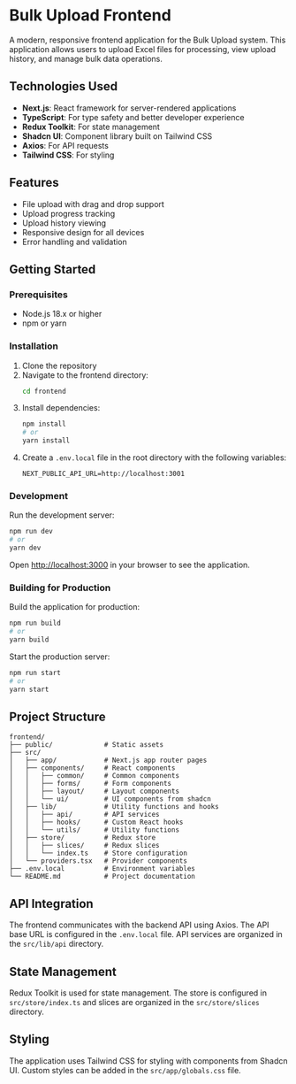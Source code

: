 # Bulk Upload Frontend

A modern, responsive frontend application for the Bulk Upload system. This application allows users to upload Excel files for processing, view upload history, and manage bulk data operations.

## Technologies Used

- **Next.js**: React framework for server-rendered applications
- **TypeScript**: For type safety and better developer experience
- **Redux Toolkit**: For state management
- **Shadcn UI**: Component library built on Tailwind CSS
- **Axios**: For API requests
- **Tailwind CSS**: For styling

## Features

- File upload with drag and drop support
- Upload progress tracking
- Upload history viewing
- Responsive design for all devices
- Error handling and validation

## Getting Started

### Prerequisites

- Node.js 18.x or higher
- npm or yarn

### Installation

1. Clone the repository
2. Navigate to the frontend directory:
   ```bash
   cd frontend
   ```
3. Install dependencies:
   ```bash
   npm install
   # or
   yarn install
   ```
4. Create a `.env.local` file in the root directory with the following variables:
   ```
   NEXT_PUBLIC_API_URL=http://localhost:3001
   ```

### Development

Run the development server:

```bash
npm run dev
# or
yarn dev
```

Open [http://localhost:3000](http://localhost:3000) in your browser to see the application.

### Building for Production

Build the application for production:

```bash
npm run build
# or
yarn build
```

Start the production server:

```bash
npm run start
# or
yarn start
```

## Project Structure

```
frontend/
├── public/             # Static assets
├── src/
│   ├── app/            # Next.js app router pages
│   ├── components/     # React components
│   │   ├── common/     # Common components
│   │   ├── forms/      # Form components
│   │   ├── layout/     # Layout components
│   │   └── ui/         # UI components from shadcn
│   ├── lib/            # Utility functions and hooks
│   │   ├── api/        # API services
│   │   ├── hooks/      # Custom React hooks
│   │   └── utils/      # Utility functions
│   ├── store/          # Redux store
│   │   ├── slices/     # Redux slices
│   │   └── index.ts    # Store configuration
│   └── providers.tsx   # Provider components
├── .env.local          # Environment variables
└── README.md           # Project documentation
```

## API Integration

The frontend communicates with the backend API using Axios. The API base URL is configured in the `.env.local` file. API services are organized in the `src/lib/api` directory.

## State Management

Redux Toolkit is used for state management. The store is configured in `src/store/index.ts` and slices are organized in the `src/store/slices` directory.

## Styling

The application uses Tailwind CSS for styling with components from Shadcn UI. Custom styles can be added in the `src/app/globals.css` file.
